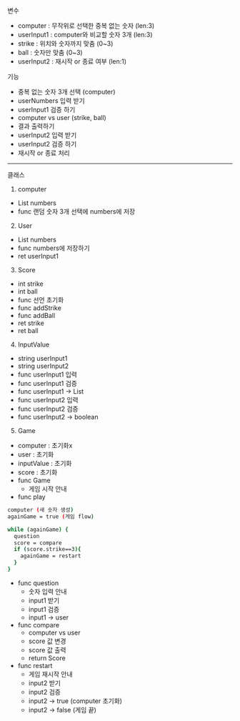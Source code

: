 변수
- computer : 무작위로 선택한 중복 없는 숫자 (len:3)
- userInput1 : computer와 비교할 숫자 3개 (len:3)
- strike : 위치와 숫자까지 맞춤 (0~3)
- ball : 숫자만 맞춤 (0~3)
- userInput2 : 재시작 or 종료 여부 (len:1)

기능
- 중복 없는 숫자 3개 선택 (computer)
- userNumbers 입력 받기
- userInput1 검증 하기
- computer vs user (strike, ball)
- 결과 출력하기 
- userInput2 입력 받기
- userInput2 검증 하기
- 재시작 or 종료 처리

---------------------------------------------
클래스 
1. computer
- List<Integer> numbers
- func 랜덤 숫자 3개 선택에 numbers에 저장

2. User
- List<Integer> numbers
- func numbers에 저장하기
- ret userInput1

3. Score
- int strike
- int ball
- func 선언 초기화
- func addStrike
- func addBall
- ret strike
- ret ball

4. InputValue
- string userInput1
- string userInput2
- func userInput1 입력
- func userInput1 검증
- func userInput1 -> List<Integer>
- func userInput2 입력
- func userInput2 검증
- func userInput2 -> boolean

5. Game
- computer : 초기화x
- user : 초기화
- inputValue : 초기화
- score : 초기화
- func Game
  - 게임 시작 안내
- func play
```sh
computer (새 숫자 생성)
againGame = true (게임 flow)

while (againGame) {
  question
  score = compare
  if (score.strike==3){
    againGame = restart
  }
}
```
- func question
  - 숫자 입력 안내
  - input1 받기
  - input1 검증
  - input1 -> user
- func compare
  - computer vs user
  - score 값 변경
  - score 값 출력
  - return Score
- func restart
  - 게임 재시작 안내
  - input2 받기
  - input2 검증
  - input2 -> true (computer 초기화)
  - input2 -> false (게임 끝)
